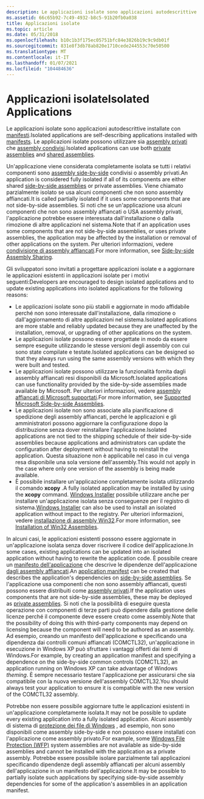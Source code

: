 ```yaml
---
description: Le applicazioni isolate sono applicazioni autodescrittive installate con manifesti. Le applicazioni isolate possono utilizzare sia assembly privati che assembly condivisi.
ms.assetid: 66c65b92-7c49-4932-b8c5-91b20fb0a038
title: Applicazioni isolate
ms.topic: article
ms.date: 05/31/2018
ms.openlocfilehash: b10c1b3f175ec05751bfc84e3826b19c9c9db01f
ms.sourcegitcommit: 831e8f3db78ab820e1710cede244553c70e50500
ms.translationtype: MT
ms.contentlocale: it-IT
ms.lasthandoff: 01/07/2021
ms.locfileid: "104484636"
---
```

# <a name="isolated-applications"></a><span data-ttu-id="47b44-104">Applicazioni isolate</span><span class="sxs-lookup"><span data-stu-id="47b44-104">Isolated Applications</span></span>

<span data-ttu-id="47b44-105">Le applicazioni isolate sono applicazioni autodescrittive installate con [manifesti](manifests.md).</span><span class="sxs-lookup"><span data-stu-id="47b44-105">Isolated applications are self-describing applications installed with [manifests](manifests.md).</span></span> <span data-ttu-id="47b44-106">Le applicazioni isolate possono utilizzare sia [assembly privati](/windows/desktop/Msi/private-assemblies) che [assembly condivisi](/windows/desktop/Msi/shared-assemblies).</span><span class="sxs-lookup"><span data-stu-id="47b44-106">Isolated applications can use both [private assemblies](/windows/desktop/Msi/private-assemblies) and [shared assemblies](/windows/desktop/Msi/shared-assemblies).</span></span>

<span data-ttu-id="47b44-107">Un'applicazione viene considerata completamente isolata se tutti i relativi componenti sono [assembly side-by-side](about-side-by-side-assemblies-.md) condivisi o assembly privati.</span><span class="sxs-lookup"><span data-stu-id="47b44-107">An application is considered fully isolated if all of its components are either shared [side-by-side assemblies](about-side-by-side-assemblies-.md) or private assemblies.</span></span> <span data-ttu-id="47b44-108">Viene chiamato parzialmente isolato se usa alcuni componenti che non sono assembly affiancati.</span><span class="sxs-lookup"><span data-stu-id="47b44-108">It is called partially isolated if it uses some components that are not side-by-side assemblies.</span></span> <span data-ttu-id="47b44-109">Si noti che se un'applicazione usa alcuni componenti che non sono assembly affiancati o USA assembly privati, l'applicazione potrebbe essere interessata dall'installazione o dalla rimozione di altre applicazioni nel sistema.</span><span class="sxs-lookup"><span data-stu-id="47b44-109">Note that if an application uses some components that are not side-by-side assemblies, or uses private assemblies, the application may be affected by the installation or removal of other applications on the system.</span></span> <span data-ttu-id="47b44-110">Per ulteriori informazioni, vedere [condivisione di assembly affiancati](side-by-side-assembly-sharing.md).</span><span class="sxs-lookup"><span data-stu-id="47b44-110">For more information, see [Side-by-side Assembly Sharing](side-by-side-assembly-sharing.md).</span></span>

<span data-ttu-id="47b44-111">Gli sviluppatori sono invitati a progettare applicazioni isolate e a aggiornare le applicazioni esistenti in applicazioni isolate per i motivi seguenti:</span><span class="sxs-lookup"><span data-stu-id="47b44-111">Developers are encouraged to design isolated applications and to update existing applications into isolated applications for the following reasons:</span></span>

-   <span data-ttu-id="47b44-112">Le applicazioni isolate sono più stabili e aggiornate in modo affidabile perché non sono interessate dall'installazione, dalla rimozione o dall'aggiornamento di altre applicazioni nel sistema.</span><span class="sxs-lookup"><span data-stu-id="47b44-112">Isolated applications are more stable and reliably updated because they are unaffected by the installation, removal, or upgrading of other applications on the system.</span></span>
-   <span data-ttu-id="47b44-113">Le applicazioni isolate possono essere progettate in modo da essere sempre eseguite utilizzando le stesse versioni degli assembly con cui sono state compilate e testate.</span><span class="sxs-lookup"><span data-stu-id="47b44-113">Isolated applications can be designed so that they always run using the same assembly versions with which they were built and tested.</span></span>
-   <span data-ttu-id="47b44-114">Le applicazioni isolate possono utilizzare la funzionalità fornita dagli assembly affiancati resi disponibili da Microsoft.</span><span class="sxs-lookup"><span data-stu-id="47b44-114">Isolated applications can use functionality provided by the side-by-side assemblies made available by Microsoft.</span></span> <span data-ttu-id="47b44-115">Per ulteriori informazioni, vedere [assembly affiancati di Microsoft supportati](supported-microsoft-side-by-side-assemblies.md).</span><span class="sxs-lookup"><span data-stu-id="47b44-115">For more information, see [Supported Microsoft Side-by-side Assemblies](supported-microsoft-side-by-side-assemblies.md).</span></span>
-   <span data-ttu-id="47b44-116">Le applicazioni isolate non sono associate alla pianificazione di spedizione degli assembly affiancati, perché le applicazioni e gli amministratori possono aggiornare la configurazione dopo la distribuzione senza dover reinstallare l'applicazione.</span><span class="sxs-lookup"><span data-stu-id="47b44-116">Isolated applications are not tied to the shipping schedule of their side-by-side assemblies because applications and administrators can update the configuration after deployment without having to reinstall the application.</span></span> <span data-ttu-id="47b44-117">Questa situazione non è applicabile nel caso in cui venga resa disponibile una sola versione dell'assembly.</span><span class="sxs-lookup"><span data-stu-id="47b44-117">This would not apply in the case where only one version of the assembly is being made available.</span></span>
-   <span data-ttu-id="47b44-118">È possibile installare un'applicazione completamente isolata utilizzando il comando **xcopy** .</span><span class="sxs-lookup"><span data-stu-id="47b44-118">A fully isolated application may be installed by using the **xcopy** command.</span></span> <span data-ttu-id="47b44-119">[Windows Installer](../msi/windows-installer-portal.md) possibile utilizzare anche per installare un'applicazione isolata senza conseguenze per il registro di sistema.</span><span class="sxs-lookup"><span data-stu-id="47b44-119">[Windows Installer](../msi/windows-installer-portal.md) can also be used to install an isolated application without impact to the registry.</span></span> <span data-ttu-id="47b44-120">Per ulteriori informazioni, vedere [installazione di assembly Win32](../msi/installation-of-win32-assemblies.md).</span><span class="sxs-lookup"><span data-stu-id="47b44-120">For more information, see [Installation of Win32 Assemblies](../msi/installation-of-win32-assemblies.md).</span></span>

<span data-ttu-id="47b44-121">In alcuni casi, le applicazioni esistenti possono essere aggiornate in un'applicazione isolata senza dover riscrivere il codice dell'applicazione.</span><span class="sxs-lookup"><span data-stu-id="47b44-121">In some cases, existing applications can be updated into an isolated application without having to rewrite the application code.</span></span> <span data-ttu-id="47b44-122">È possibile creare un [manifesto dell'applicazione](application-manifests.md) che descrive le dipendenze dell'applicazione [dagli assembly affiancati](about-side-by-side-assemblies-.md).</span><span class="sxs-lookup"><span data-stu-id="47b44-122">An [application manifest](application-manifests.md) can be created that describes the application's dependencies on [side-by-side assemblies](about-side-by-side-assemblies-.md).</span></span> <span data-ttu-id="47b44-123">Se l'applicazione usa componenti che non sono assembly affiancati, questi possono essere distribuiti come [assembly privati](/windows/desktop/Msi/private-assemblies).</span><span class="sxs-lookup"><span data-stu-id="47b44-123">If the application uses components that are not side-by-side assemblies, these may be deployed as [private assemblies](/windows/desktop/Msi/private-assemblies).</span></span> <span data-ttu-id="47b44-124">Si noti che la possibilità di eseguire questa operazione con componenti di terze parti può dipendere dalla gestione delle licenze perché il componente deve essere creato come assembly.</span><span class="sxs-lookup"><span data-stu-id="47b44-124">Note that the possibility of doing this with third-party components may depend on licensing because the component will need to be authored as an assembly.</span></span> <span data-ttu-id="47b44-125">Ad esempio, creando un manifesto dell'applicazione e specificando una dipendenza dai controlli comuni affiancati (COMCTL32), un'applicazione in esecuzione in Windows XP può sfruttare i vantaggi offerti dai *temi* di Windows.</span><span class="sxs-lookup"><span data-stu-id="47b44-125">For example, by creating an application manifest and specifying a dependence on the side-by-side common controls (COMCTL32), an application running on Windows XP can take advantage of Windows *theming*.</span></span> <span data-ttu-id="47b44-126">È sempre necessario testare l'applicazione per assicurarsi che sia compatibile con la nuova versione dell'assembly COMCTL32.</span><span class="sxs-lookup"><span data-stu-id="47b44-126">You should always test your application to ensure it is compatible with the new version of the COMCTL32 assembly.</span></span>

<span data-ttu-id="47b44-127">Potrebbe non essere possibile aggiornare tutte le applicazioni esistenti in un'applicazione completamente isolata.</span><span class="sxs-lookup"><span data-stu-id="47b44-127">It may not be possible to update every existing application into a fully isolated application.</span></span> <span data-ttu-id="47b44-128">Alcuni assembly di sistema di [protezione dei file di Windows](/windows/desktop/Wfp/windows-resource-protection-portal) , ad esempio, non sono disponibili come assembly side-by-side e non possono essere installati con l'applicazione come assembly privato.</span><span class="sxs-lookup"><span data-stu-id="47b44-128">For example, some [Windows File Protection (WFP)](/windows/desktop/Wfp/windows-resource-protection-portal) system assemblies are not available as side-by-side assemblies and cannot be installed with the application as a private assembly.</span></span> <span data-ttu-id="47b44-129">Potrebbe essere possibile isolare parzialmente tali applicazioni specificando dipendenze degli assembly affiancati per alcuni assembly dell'applicazione in un manifesto dell'applicazione.</span><span class="sxs-lookup"><span data-stu-id="47b44-129">It may be possible to partially isolate such applications by specifying side-by-side assembly dependencies for some of the application's assemblies in an application manifest.</span></span>

 

 
